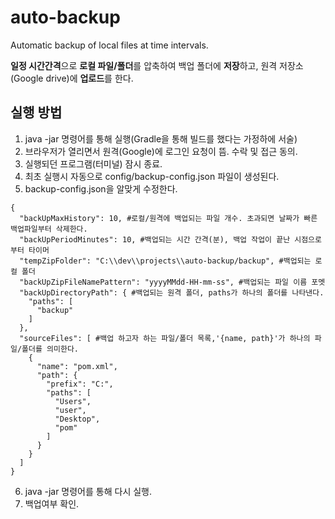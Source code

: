 # auto-backup
Automatic backup of local files at time intervals.

**일정 시간간격**으로 **로컬 파일/폴더**를 압축하여 백업 폴더에 **저장**하고, 원격 저장소(Google drive)에 **업로드**를 한다.

## 실행 방법
1. java -jar 명령어를 통해 실행(Gradle을 통해 빌드를 했다는 가정하에 서술)
2. 브라우저가 열리면서 원격(Google)에 로그인 요청이 뜸. 수락 및 접근 동의.
3. 실행되던 프로그램(터미널) 잠시 종료. 
4. 최초 실행시 자동으로 config/backup-config.json 파일이 생성된다.
5. backup-config.json을 알맞게 수정한다.
```
{
  "backUpMaxHistory": 10, #로컬/원격에 백업되는 파일 개수. 초과되면 날짜가 빠른 백업파일부터 삭제한다.
  "backUpPeriodMinutes": 10, #백업되는 시간 간격(분), 백업 작업이 끝난 시점으로부터 타이머
  "tempZipFolder": "C:\\dev\\projects\\auto-backup/backup", #백업되는 로컬 폴더
  "backUpZipFileNamePattern": "yyyyMMdd-HH-mm-ss", #백업되는 파일 이름 포멧
  "backUpDirectoryPath": { #백업되는 원격 폴더, paths가 하나의 폴더를 나타낸다.
    "paths": [
      "backup"
    ]
  },
  "sourceFiles": [ #백업 하고자 하는 파일/폴더 목록,'{name, path}'가 하나의 파일/폴더를 의미한다.
    { 
      "name": "pom.xml",
      "path": {
        "prefix": "C:",
        "paths": [
          "Users",
          "user",
          "Desktop",
          "pom"
        ]
      }
    }
  ]
}
```
6. java -jar 명령어를 통해 다시 실행.
7. 백업여부 확인.